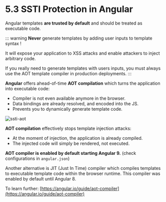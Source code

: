 # 5.3 SSTI Protection in Angular

Angular templates **are trusted by default** and should be treated as executable code.

::: warning
**Never** generate templates by adding user inputs to template syntax !

It will expose your application to XSS attacks and enable attackers to inject arbitrary code.

If you really need to generate templates with users inputs, you must always use the AOT template compiler in production deployments.
:::

**Angular** offers ahead-of-time **AOT compilation** which turns the application into executable code:

- Compiler is not even available anymore in the browser.
- Data bindings are already resolved, and encoded into the JS.
- Prevents you to dynamically generate template code.

![ssti-aot](../../assets/ssti-aot.png)

**AOT compilation** effectively stops template injection attacks:

- At the moment of injection, the application is already compiled.
- The injected code will simply be rendered, not executed.

**AOT compiler is enabled by default starting Angular 9.** (check configurations in `angular.json`)

Another alternative is JIT (Just In Time) compiler which compiles templates to executable template code within the browser runtime.
This compiler was enabled by default until Angular 8.

To learn further: [https://angular.io/guide/aot-compiler](https://angular.io/guide/aot-compiler)